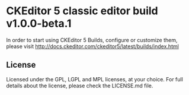 CKEditor 5 classic editor build v1.0.0-beta.1
=============================================

In order to start using CKEditor 5 Builds, configure or customize them, please visit http://docs.ckeditor.com/ckeditor5/latest/builds/index.html

## License

Licensed under the GPL, LGPL and MPL licenses, at your choice. For full details about the license, please check the LICENSE.md file.
